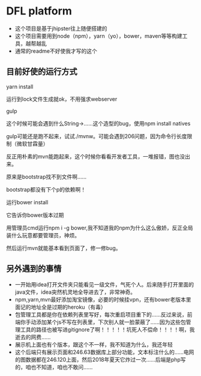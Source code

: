 # DFL platform

* 这个项目是基于jhipster往上随便搭建的
* 这个项目需要用到node（npm），yarn（yo），bower，maven等等构建工具，越帮越乱
* 通常的readme不好使我才写的这个



## 目前好使的运行方式

yarn install

运行到lock文件生成就ok，不用强求webserver

gulp

这个时候可能会遇到什么String->……这个造型的bug，使用npm install natives

gulp可能还是跑不起来，试试./mvnw。可能会遇到206问题，因为命令行长度限制（微软甘霖量）

反正用朴素的mvn能跑起来，这个时候你看看开发者工具，一堆报错，图也没出来。

原来是bootstrap找不到文件啊……

bootstrap都没有下个p的依赖啊！

运行bower install

它告诉你bower版本过期

用管理员cmd运行npm i -g bower,我不知道我的npm为什么这么傲娇，反正全局装什么玩意都要管理员，神烦。

然后运行mvn就能基本看到页面了，修一修bug。

## 另外遇到的事情

* 一开始用idea打开文件夹只能看见一级文件，气死个人。后来随手打开里面的java文件，idea突然机灵地全导进去了，非常神奇。
* npm,yarn,mvn最好添加淘宝镜像，必要的时候挂vpn，还有bower老版本里面记的地址全是过期的heroku（有毒）
* 包管理工具都是你在依赖列表里写好，每次重启项目重下的……反过来说，前端你手动添加某个js不写在列表里，下次别人就一脸蒙蔽了……因为这些包管理工具的路径也被写进gitignore了啊！！！！！坑死人不偿命！！！！啊，我逝去的网费……
* 展示机上面也有个版本，跟这个不一样，我不知道为什么，我还年轻
* 这个后端只有展示页面和246.63数据库上部分功能，文本标注什么的……电网的图数据都在246.120上面，然后2018年夏天它炸过一次……后端是php写的，咱也不知道，咱也不敢问……